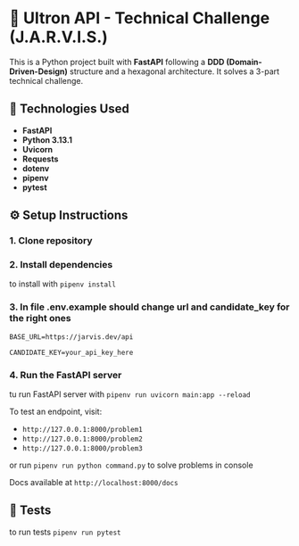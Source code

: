 # 🧠 Ultron API - Technical Challenge (J.A.R.V.I.S.)

This is a Python project built with **FastAPI** following a **DDD (Domain-Driven-Design)** structure and a hexagonal architecture.
It solves a 3-part technical challenge.

## 🚀 Technologies Used
- **FastAPI**
- **Python 3.13.1**
- **Uvicorn**
- **Requests**
- **dotenv**
- **pipenv**
- **pytest**

## ⚙️ Setup Instructions

### 1. Clone repository

### 2. Install dependencies

to install with `pipenv install`

### 3. In file .env.example should change url and candidate_key for the right ones

`BASE_URL=https://jarvis.dev/api`

`CANDIDATE_KEY=your_api_key_here`

### 4. Run the FastAPI server

tu run FastAPI server with `pipenv run uvicorn main:app --reload`

To test an endpoint, visit:

- `http://127.0.0.1:8000/problem1`
- `http://127.0.0.1:8000/problem2`
- `http://127.0.0.1:8000/problem3`

or run `pipenv run python command.py` to solve problems in console

Docs available at `http://localhost:8000/docs`

## 🧪 Tests

to run tests `pipenv run pytest`